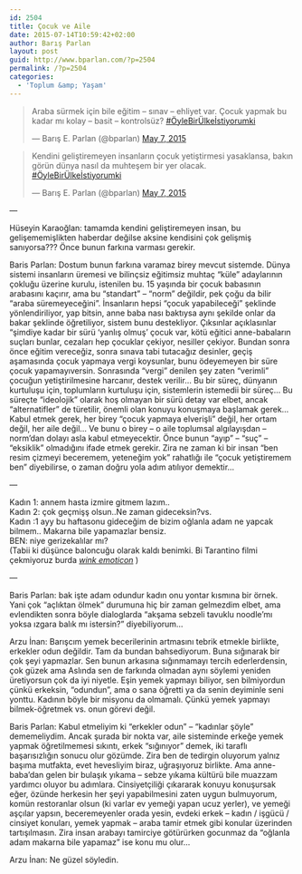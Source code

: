 ```yaml
---
id: 2504
title: Çocuk ve Aile
date: 2015-07-14T10:59:42+02:00
author: Barış Parlan
layout: post
guid: http://www.bparlan.com/?p=2504
permalink: /?p=2504
categories:
  - 'Toplum &amp; Yaşam'
---
```

<div class="ttr_start">
</div>

<blockquote class="twitter-tweet" data-width="550" data-dnt="true">
  <p lang="tr" dir="ltr">
    Araba sürmek için bile eğitim &#8211; sınav &#8211; ehliyet var. Çocuk yapmak bu kadar mı kolay &#8211; basit &#8211; kontrolsüz? <a href="https://twitter.com/hashtag/%C3%96yleBir%C3%9Clke%C4%B0stiyorumki?src=hash&ref_src=twsrc%5Etfw">#ÖyleBirÜlkeİstiyorumki</a>
  </p>
  
  <p>
    &mdash; Barış E. Parlan (@bparlan) <a href="https://twitter.com/bparlan/status/596214912256516096?ref_src=twsrc%5Etfw">May 7, 2015</a>
  </p>
</blockquote>



<blockquote class="twitter-tweet" data-width="550" data-dnt="true">
  <p lang="tr" dir="ltr">
    Kendini geliştiremeyen insanların çocuk yetiştirmesi yasaklansa, bakın görün dünya nasıl da muhteşem bir yer olacak. <a href="https://twitter.com/hashtag/%C3%96yleBir%C3%9Clke%C4%B0stiyorumki?src=hash&ref_src=twsrc%5Etfw">#ÖyleBirÜlkeİstiyorumki</a>
  </p>
  
  <p>
    &mdash; Barış E. Parlan (@bparlan) <a href="https://twitter.com/bparlan/status/596214406993858560?ref_src=twsrc%5Etfw">May 7, 2015</a>
  </p>
</blockquote>



&#8212;

Hüseyin Karaoğlan: tamamda kendini geliştiremeyen insan, bu gelişememişlikten haberdar değilse aksine kendisini çok gelişmiş sanıyorsa??? Önce bunun farkına varması gerekir.

Baris Parlan: Dostum bunun farkına varamaz birey mevcut sistemde. Dünya sistemi insanların üremesi ve bilinçsiz eğitimsiz muhtaç &#8220;küle&#8221; adaylarının çokluğu üzerine kurulu, istenilen bu. 15 yaşında bir çocuk babasının arabasını kaçırır, ama bu &#8220;standart&#8221; &#8211; &#8220;norm&#8221; değildir, pek çoğu da bilir &#8220;araba süremeyeceğini&#8221;. İnsanların hepsi &#8220;çocuk yapabileceği&#8221; şeklinde yönlendiriliyor, yap bitsin, anne baba nası baktıysa aynı şekilde onlar da bakar şeklinde öğretiliyor, sistem bunu destekliyor. Çıksınlar açıklasınlar &#8220;şimdiye kadar bir sürü &#8216;yanlış olmuş&#8217; çocuk var, kötü eğitici anne-babaların suçları bunlar, cezaları hep çocuklar çekiyor, nesiller çekiyor. Bundan sonra önce eğitim vereceğiz, sonra sınava tabi tutacağız desinler, geçiş aşamasında çocuk yapmaya vergi koysunlar, bunu ödeyemeyen bir süre çocuk yapamayıversin. Sonrasında &#8220;vergi&#8221; denilen şey zaten &#8220;verimli&#8221; çocuğun yetiştirilmesine harcanır, destek verilir&#8230; Bu bir süreç, dünyanın kurtuluşu için, toplumların kurtuluşu için, sistemlerin istemedii bir süreç&#8230; Bu süreçte &#8220;ideolojik&#8221; olarak hoş olmayan bir sürü detay var elbet, ancak &#8220;alternatifler&#8221; de türetilir, önemli olan konuyu konuşmaya başlamak gerek&#8230; Kabul etmek gerek, her birey &#8220;çocuk yapmaya elverişli&#8221; değil, her ortam değil, her aile değil&#8230; Ve bunu o birey &#8211; o aile toplumsal algılayışdan &#8211; norm&#8217;dan dolayı asla kabul etmeyecektir. Önce bunun &#8220;ayıp&#8221; &#8211; &#8220;suç&#8221; &#8211; &#8220;eksiklik&#8221; olmadığını ifade etmek gerekir. Zira ne zaman ki bir insan &#8220;ben resim çizmeyi beceremem, yeteneğim yok&#8221; rahatlığı ile &#8220;çocuk yetiştiremem ben&#8221; diyebilirse, o zaman doğru yola adım atılıyor demektir&#8230;

&#8212;

Kadın 1: annem hasta izmire gitmem lazım..  
Kadın 2: çok geçmişş olsun..Ne zaman gideceksin?vs.  
Kadın :1 ayy bu haftasonu gideceğim de bizim oğlanla adam ne yapcak bilmem.. Makarna bile yapamazlar bensiz.  
BEN: niye gerizekalılar mı?  
(Tabii ki düşünce baloncuğu olarak kaldı benimki. Bi Tarantino filmi çekmiyoruz burda <i class="_4-k1 img sp_Gs1CrV8_0BP sx_c228ea"><u>wink emoticon</u></i> )

&#8212;

Baris Parlan: bak işte adam odundur kadın onu yontar kısmına bir örnek. Yani çok &#8220;açlıktan ölmek&#8221; durumuna hiç bir zaman gelmezdim elbet, ama evlendikten sonra böyle dialoglarda &#8220;akşama sebzeli tavuklu noodle&#8217;mı yoksa ızgara balık mı istersin?&#8221; diyebiliyorum&#8230;

Arzu İnan: Barışcım yemek becerilerinin artmasını tebrik etmekle birlikte, erkekler odun değildir. Tam da bundan bahsediyorum. Buna sığınarak bir çok şeyi yapmazlar. Sen bunun arkasına sığınmamayı tercih ederlerdensin, çok güzek ama Aslında sen de farkında olmadan aynı söylemi yeniden üretiyorsun çok da iyi niyetle. Eşin yemek yapmayı biliyor, sen bilmiyordun çünkü erkeksin, &#8220;odundun&#8221;, ama o sana öğretti ya da senin deyiminle seni yonttu. Kadının böyle bir misyonu da olmamalı. Çünkü yemek yapmayı bilmek-öğretmek vs. onun görevi değil.

Baris Parlan: Kabul etmeliyim ki &#8220;erkekler odun&#8221; &#8211; &#8220;kadınlar şöyle&#8221; dememeliydim. Ancak şurada bir nokta var, aile sisteminde erkeğe yemek yapmak öğretilmemesi sıkıntı, erkek &#8220;sığınıyor&#8221; demek, iki taraflı başarısızlığın sonucu olur gözümde. Zira ben de tedirgin oluyorum yalnız başıma mutfakta, evet hevesliyim biraz, uğraşıyoruz birlikte. Ama anne-baba&#8217;dan gelen bir bulaşık yıkama &#8211; sebze yıkama kültürü bile muazzam yardımcı oluyor bu adımlara. Cinsiyetçiliği çıkararak konuyu konuşursak eğer, özünde herkesin her şeyi yapabilmesini zaten uygun bulmuyorum, komün restoranlar olsun (ki varlar ev yemeği yapan ucuz yerler), ve yemeği aşçılar yapsın, beceremeyenler orada yesin, evdeki erkek &#8211; kadın / işgücü / cinsiyet konuları, yemek yapmak &#8211; araba tamir etmek gibi konular üzerinden tartışılmasın. Zira insan arabayı tamirciye götürürken gocunmaz da &#8220;oğlanla adam makarna bile yapamaz&#8221; ise konu mu olur&#8230;

Arzu İnan: Ne güzel söyledin.

<div class="ttr_end">
</div>